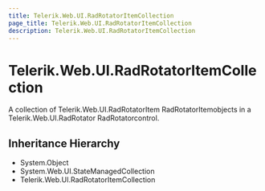 ```yaml
---
title: Telerik.Web.UI.RadRotatorItemCollection
page_title: Telerik.Web.UI.RadRotatorItemCollection
description: Telerik.Web.UI.RadRotatorItemCollection
---
```


# Telerik.Web.UI.RadRotatorItemCollection

A collection of Telerik.Web.UI.RadRotatorItem RadRotatorItemobjects in a
                Telerik.Web.UI.RadRotator RadRotatorcontrol.

## Inheritance Hierarchy

* System.Object
* System.Web.UI.StateManagedCollection
* Telerik.Web.UI.RadRotatorItemCollection

